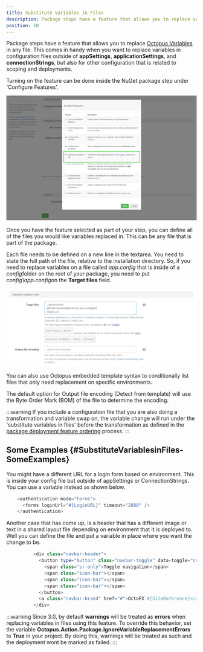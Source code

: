 ```yaml
---
title: Substitute Variables in Files
description: Package steps have a feature that allows you to replace variables in any file. 
position: 10
---
```


Package steps have a feature that allows you to replace [Octopus Variables](/docs/deploying-applications/variables/index.md) in any file. This comes in handy when you want to replace variables in configuration files outside of **appSettings**, **applicationSettings**, and **connectionStrings**, but also for other configuration that is related to scoping and deployments.

Turning on the feature can be done inside the NuGet package step under 'Configure Features'.

![](/docs/images/3048758/3278400.png "width=500")

Once you have the feature selected as part of your step, you can define all of the files you would like variables replaced in. This can be any file that is part of the package.

Each file needs to be defined on a new line in the textarea. You need to state the full path of the file, relative to the installation directory. So, if you need to replace variables on a file called *app.config* that is inside of a *config*folder on the root of your package, you need to put *config\app.config*on the **Target files** field.

![](/docs/images/3048758/3278401.png "width=500")

You can also use Octopus embedded template syntax to conditionally list files that only need replacement on specific environments.

The default option for Output file encoding (Detect from template) will use the Byte Order Mark (BOM) of the file to determine the encoding.

:::warning
If you include a configuration file that you are also doing a transformation and variable swap on, the variable change will run under the 'substitute variables in files' before the transformation as defined in the [package deployment feature ordering](/docs/reference/package-deployment-feature-ordering.md) process.
:::

## Some Examples {#SubstituteVariablesinFiles-SomeExamples}

You might have a different URL for a login form based on environment. This is inside your config file but outside of appSettings or ConnectionStrings. You can use a variable instead as shown below.

```powershell
    <authentication mode="Forms">
      <forms loginUrl="#{LoginURL}" timeout="2880" />
    </authentication>
```

Another case that has come up, is a header that has a different image or text in a shared layout file depending on environment that it is deployed to. Well you can define the file and put a variable in place where you want the change to be.

```powershell
          <div class="navbar-header">
            <button type="button" class="navbar-toggle" data-toggle="collapse" data-target=".navbar-collapse">
              <span class="sr-only">Toggle navigation</span>
              <span class="icon-bar"></span>
              <span class="icon-bar"></span>
              <span class="icon-bar"></span>
            </button>
            <a class="navbar-brand" href="#">OctoFX #{SiteReference}</a>
          </div>
```

:::warning
Since 3.0, by default **warnings** will be treated as **errors** when replacing variables in files using this feature. To override this behavior, set the variable **Octopus.Action.Package.IgnoreVariableReplacementErrors** to **True** in your project. By doing this, warnings will be treated as such and the deployment wont be marked as failed.
:::
